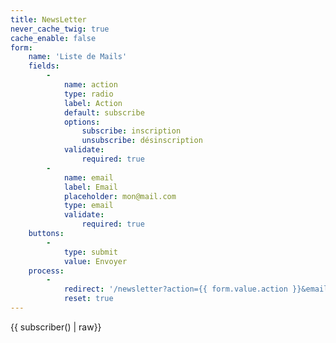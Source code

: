 ```yaml
---
title: NewsLetter
never_cache_twig: true
cache_enable: false
form:
    name: 'Liste de Mails'
    fields:
        -
            name: action
            type: radio
            label: Action
            default: subscribe
            options:
                subscribe: inscription
                unsubscribe: désinscription
            validate:
                required: true
        -
            name: email
            label: Email
            placeholder: mon@mail.com
            type: email
            validate:
                required: true
    buttons:
        -
            type: submit
            value: Envoyer
    process:
        -
            redirect: '/newsletter?action={{ form.value.action }}&email={{ form.value.email }}'
            reset: true
---
```


<p>{{ subscriber() | raw}}</p>